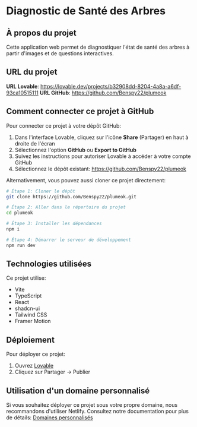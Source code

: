 
# Diagnostic de Santé des Arbres

## À propos du projet

Cette application web permet de diagnostiquer l'état de santé des arbres à partir d'images et de questions interactives.

## URL du projet

**URL Lovable**: https://lovable.dev/projects/b32908dd-8204-4a8a-a6df-93ca10515111
**URL GitHub**: https://github.com/Benspy22/plumeok

## Comment connecter ce projet à GitHub

Pour connecter ce projet à votre dépôt GitHub:

1. Dans l'interface Lovable, cliquez sur l'icône **Share** (Partager) en haut à droite de l'écran
2. Sélectionnez l'option **GitHub** ou **Export to GitHub**
3. Suivez les instructions pour autoriser Lovable à accéder à votre compte GitHub
4. Sélectionnez le dépôt existant: https://github.com/Benspy22/plumeok

Alternativement, vous pouvez aussi cloner ce projet directement:

```sh
# Étape 1: Cloner le dépôt
git clone https://github.com/Benspy22/plumeok.git

# Étape 2: Aller dans le répertoire du projet
cd plumeok

# Étape 3: Installer les dépendances
npm i

# Étape 4: Démarrer le serveur de développement
npm run dev
```

## Technologies utilisées

Ce projet utilise:

- Vite
- TypeScript
- React
- shadcn-ui
- Tailwind CSS
- Framer Motion

## Déploiement

Pour déployer ce projet:

1. Ouvrez [Lovable](https://lovable.dev/projects/b32908dd-8204-4a8a-a6df-93ca10515111)
2. Cliquez sur Partager -> Publier

## Utilisation d'un domaine personnalisé

Si vous souhaitez déployer ce projet sous votre propre domaine, nous recommandons d'utiliser Netlify. Consultez notre documentation pour plus de détails: [Domaines personnalisés](https://docs.lovable.dev/tips-tricks/custom-domain/)
